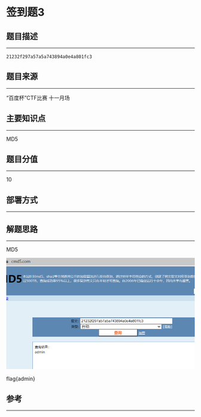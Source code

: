 # 签到题3

## 题目描述
---
```
21232f297a57a5a743894a0e4a801fc3
```

## 题目来源
---
“百度杯”CTF比赛 十一月场

## 主要知识点
---
MD5

## 题目分值
---
10

## 部署方式
---


## 解题思路
---

MD5

![](images/ctf-2021-06-05-19-28-24.png)

flag{admin}

## 参考
---
